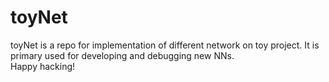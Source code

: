 # toyNet
toyNet is a repo for implementation of different network on toy project. It is primary used for developing and debugging new NNs.  
Happy hacking!